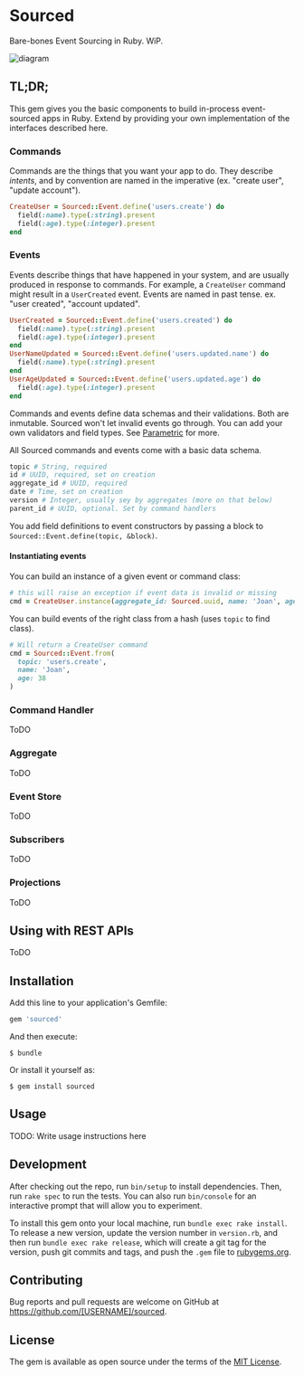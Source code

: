 # Sourced

Bare-bones Event Sourcing in Ruby. WiP.

![diagram](https://static.swimlanes.io/ab58ca5bacf8a6e60024c3e8335bdfee.png)

## TL;DR;

This gem gives you the basic components to build in-process event-sourced apps in Ruby. Extend by providing your own implementation of the interfaces described here.

### Commands

Commands are the things that you want your app to do. They describe _intents_, and by convention are named in the imperative (ex. "create user", "update account").

```ruby
CreateUser = Sourced::Event.define('users.create') do
  field(:name).type(:string).present
  field(:age).type(:integer).present
end
```

### Events

Events describe things that have happened in your system, and are usually produced in response to commands.
For example, a `CreateUser` command might result in a `UserCreated` event.
Events are named in past tense. ex. "user created", "account updated".

```ruby
UserCreated = Sourced::Event.define('users.created') do
  field(:name).type(:string).present
  field(:age).type(:integer).present
end
UserNameUpdated = Sourced::Event.define('users.updated.name') do
  field(:name).type(:string).present
end
UserAgeUpdated = Sourced::Event.define('users.updated.age') do
  field(:age).type(:integer).present
end
```

Commands and events define data schemas and their validations. Both are inmutable.
Sourced won't let invalid events go through.
You can add your own validators and field types. See [Parametric](https://github.com/ismasan/parametric) for more.

All Sourced commands and events come with a basic data schema.

```ruby
topic # String, required
id # UUID, required, set on creation
aggregate_id # UUID, required
date # Time, set on creation
version # Integer, usually sey by aggregates (more on that below)
parent_id # UUID, optional. Set by command handlers
```

You add field definitions to event constructors by passing a block to `Sourced::Event.define(topic, &block)`.

#### Instantiating events

You can build an instance of a given event or command class:

```ruby
# this will raise an exception if event data is invalid or missing
cmd = CreateUser.instance(aggregate_id: Sourced.uuid, name: 'Joan', age: 38)
```

You can build events of the right class from a hash (uses `topic` to find class).

```ruby
# Will return a CreateUser command
cmd = Sourced::Event.from(
  topic: 'users.create',
  name: 'Joan',
  age: 38
)
```

### Command Handler

ToDO

### Aggregate

ToDO

### Event Store

ToDO

### Subscribers

ToDO

### Projections

ToDO

## Using with REST APIs

ToDO

## Installation

Add this line to your application's Gemfile:

```ruby
gem 'sourced'
```

And then execute:

    $ bundle

Or install it yourself as:

    $ gem install sourced

## Usage

TODO: Write usage instructions here

## Development

After checking out the repo, run `bin/setup` to install dependencies. Then, run `rake spec` to run the tests. You can also run `bin/console` for an interactive prompt that will allow you to experiment.

To install this gem onto your local machine, run `bundle exec rake install`. To release a new version, update the version number in `version.rb`, and then run `bundle exec rake release`, which will create a git tag for the version, push git commits and tags, and push the `.gem` file to [rubygems.org](https://rubygems.org).

## Contributing

Bug reports and pull requests are welcome on GitHub at https://github.com/[USERNAME]/sourced.

## License

The gem is available as open source under the terms of the [MIT License](https://opensource.org/licenses/MIT).
